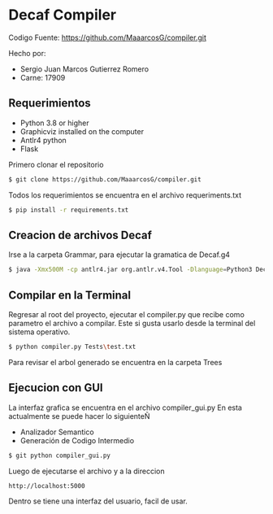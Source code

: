 # Decaf Compiler

Codigo Fuente: https://github.com/MaaarcosG/compiler.git

Hecho por:
- Sergio Juan Marcos Gutierrez Romero
- Carne: 17909

## Requerimientos

- Python 3.8 or higher
- Graphicviz installed on the computer
- Antlr4 python
- Flask

Primero clonar el repositorio
```bash
$ git clone https://github.com/MaaarcosG/compiler.git
```
Todos los requerimientos se encuentra en el archivo requeriments.txt

```bash
$ pip install -r requirements.txt
```
## Creacion de archivos Decaf
Irse a la carpeta Grammar, para ejecutar la gramatica de Decaf.g4
```bash
$ java -Xmx500M -cp antlr4.jar org.antlr.v4.Tool -Dlanguage=Python3 Decaf.g4 -visitor
```
## Compilar en la Terminal
Regresar al root del proyecto, ejecutar el compiler.py que recibe como parametro el archivo a compilar. Este si gusta usarlo desde la terminal del sistema operativo.

```bash
$ python compiler.py Tests\test.txt 
```
Para revisar el arbol generado se encuentra en la carpeta Trees

## Ejecucion con GUI

La interfaz grafica se encuentra en el archivo compiler_gui.py
En esta actualmente se puede hacer lo siguienteÑ
- Analizador Semantico
- Generación de Codigo Intermedio

```bash
$ git python compiler_gui.py
```
Luego de ejecutarse el archivo y a la direccion
```bash
http://localhost:5000
```
Dentro se tiene una interfaz del usuario, facil de usar. 

